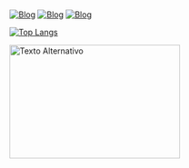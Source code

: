 <head>
    <link rel="stylesheet" href="https://cdn.jsdelivr.net/gh/devicons/devicon@v2.15.1/devicon.min.css">
<head>
<br>

[![Blog](https://img.shields.io/badge/Microsoft_Outlook-0078D4?style=for-the-badge&logo=microsoft-outlook&logoColor=white)](https://outlook.live.com/mail/0/)
[![Blog](https://img.shields.io/badge/LinkedIn-0077B5?style=for-the-badge&logo=linkedin&logoColor=white)](https://www.linkedin.com/in/jeferson-ferreira-934abb234/)
[![Blog](https://img.shields.io/badge/WhatsApp-25D366?style=for-the-badge&logo=whatsapp&logoColor=white)]("https://api.whatsapp.com/send?phone=5571983504607")


[![Top Langs](https://github-readme-stats.vercel.app/api/top-langs/?username=jefersonferreira27&layout=compact&theme=dark)](https://github.com/jefersonferreira27)


<img src="/devicon-master/docs/assets/css/discord-logo.svg" alt="Texto Alternativo" width="300" height="200">















